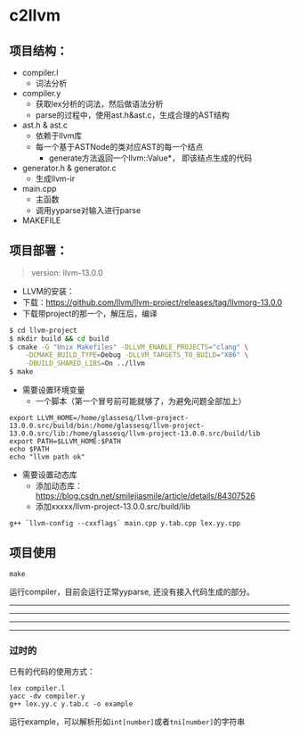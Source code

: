 # c2llvm

## 项目结构：
- compiler.l
  - 词法分析
- compiler.y
  - 获取lex分析的词法，然后做语法分析
  - parse的过程中，使用ast.h&ast.c，生成合理的AST结构
- ast.h & ast.c
  - 依赖于llvm库
  - 每一个基于ASTNode的类对应AST的每一个结点
    - generate方法返回一个llvm::Value*， 即该结点生成的代码
- generator.h & generator.c
  - 生成llvm-ir
- main.cpp
  - 主函数
  - 调用yyparse对输入进行parse
- MAKEFILE

## 项目部署：
> version: llvm-13.0.0
- LLVM的安装：
- 下载：https://github.com/llvm/llvm-project/releases/tag/llvmorg-13.0.0
- 下载带project的那一个，解压后，编译
```sh
$ cd llvm-project
$ mkdir build && cd build
$ cmake -G "Unix Makefiles" -DLLVM_ENABLE_PROJECTS="clang" \
    -DCMAKE_BUILD_TYPE=Debug -DLLVM_TARGETS_TO_BUILD="X86" \
    -DBUILD_SHARED_LIBS=On ../llvm
$ make
```
- 需要设置环境变量
  - 一个脚本（第一个冒号前可能就够了，为避免问题全部加上）
``` 
export LLVM_HOME=/home/glassesq/llvm-project-13.0.0.src/build/bin:/home/glassesq/llvm-project-13.0.0.src/lib:/home/glassesq/llvm-project-13.0.0.src/build/lib
export PATH=$LLVM_HOME:$PATH
echo $PATH
echo "llvm path ok"
```
- 需要设置动态库
  - 添加动态库： https://blog.csdn.net/smilejiasmile/article/details/84307526
  - 添加xxxxx/llvm-project-13.0.0.src/build/lib

```
g++ `llvm-config --cxxflags` main.cpp y.tab.cpp lex.yy.cpp
```

## 项目使用
```
make
```
运行compiler，目前会运行正常yyparse, 还没有接入代码生成的部分。



---
---
---
---
###  过时的

已有的代码的使用方式：
```
lex compiler.l
yacc -dv compiler.y
g++ lex.yy.c y.tab.c -o example
```
运行example，可以解析形如`int[number]`或者`tni[number]`的字符串

